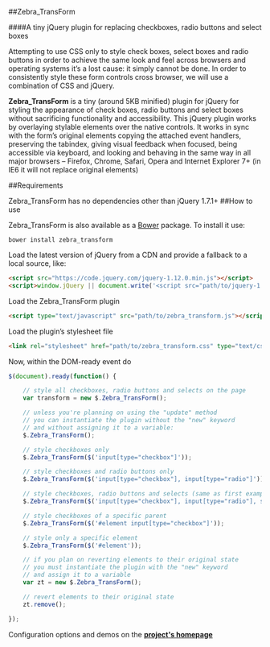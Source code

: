 ##Zebra_TransForm

####A tiny jQuery plugin for replacing checkboxes, radio buttons and select boxes

Attempting to use CSS only to style check boxes, select boxes and radio buttons in order to achieve the same look and feel across browsers and operating systems it’s a lost cause: it simply cannot be done. In order to consistently style these form controls cross browser, we will use a combination of CSS and jQuery.

**Zebra_TransForm** is a tiny (around 5KB minified) plugin for jQuery for styling the appearance of check boxes, radio buttons and select boxes without sacrificing functionality and accessibility. This jQuery plugin works by overlaying stylable elements over the native controls. It works in sync with the form’s original elements copying the attached event handlers, preserving the tabindex, giving visual feedback when focused, being accessible via keyboard, and looking and behaving in the same way in all major browsers – Firefox, Chrome, Safari, Opera and Internet Explorer 7+ (in IE6 it will not replace original elements)

##Requirements

Zebra_TransForm has no dependencies other than jQuery 1.7.1+
##How to use

Zebra_TransForm is also available as a [Bower](http://bower.io/) package. To install it use:
```
bower install zebra_transform
```

Load the latest version of jQuery from a CDN and provide a fallback to a local source, like:

```html
<script src="https://code.jquery.com/jquery-1.12.0.min.js"></script>
<script>window.jQuery || document.write('<script src="path/to/jquery-1.12.0.js"></script>')</script>
```

Load the Zebra_TransForm plugin

```html
<script type="text/javascript" src="path/to/zebra_transform.js"></script>
```

Load the plugin’s stylesheet file

```html
<link rel="stylesheet" href="path/to/zebra_transform.css" type="text/css">
```

Now, within the DOM-ready event do

```javascript
$(document).ready(function() {

    // style all checkboxes, radio buttons and selects on the page
    var transform = new $.Zebra_TransForm();

    // unless you're planning on using the "update" method
    // you can instantiate the plugin without the "new" keyword
    // and without assigning it to a variable:
    $.Zebra_TransForm();

    // style checkboxes only
    $.Zebra_TransForm($('input[type="checkbox"]'));

    // style checkboxes and radio buttons only
    $.Zebra_TransForm($('input[type="checkbox"], input[type="radio"]'));

    // style checkboxes, radio buttons and selects (same as first example)
    $.Zebra_TransForm($('input[type="checkbox"], input[type="radio"], select'));

    // style checkboxes of a specific parent
    $.Zebra_TransForm($('#element input[type="checkbox"]'));

    // style only a specific element
    $.Zebra_TransForm($('#element'));

    // if you plan on reverting elements to their original state
    // you must instantiate the plugin with the "new" keyword
    // and assign it to a variable
    var zt = new $.Zebra_TransForm();

    // revert elements to their original state
    zt.remove();

});
```

Configuration options and demos on the **[project's homepage](http://stefangabos.ro/jquery/zebra-transform/)**